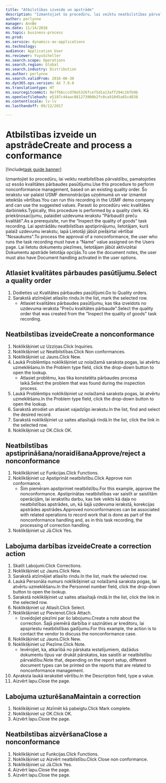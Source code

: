```yaml
---
title: "Atbilstības izveide un apstrāde"
description: "Izmantojiet šo procedūru, lai veiktu neatbilstības pārvaldību, pamatojoties uz esošo kvalitātes pārbaudes pasūtījumu."
author: perlynne
manager: AnnBe
ms.date: 11/14/2016
ms.topic: business-process
ms.prod: 
ms.service: dynamics-ax-applications
ms.technology: 
audience: Application User
ms.reviewer: YuyuScheller
ms.search.scope: Operations
ms.search.region: Global
ms.search.industry: Distribution
ms.author: perlynne
ms.search.validFrom: 2016-06-30
ms.dyn365.ops.version: AX 7.0.0
ms.translationtype: HT
ms.sourcegitcommit: 0e7f66cccd76e5326fce75d1a13aff294c16fb9b
ms.openlocfilehash: e5187c44aac881273900b2fc0ca91045a65cd838
ms.contentlocale: lv-lv
ms.lasthandoff: 09/12/2017

---
```

# <a name="create-and-process-a-conformance"></a><span data-ttu-id="abbca-103">Atbilstības izveide un apstrāde</span><span class="sxs-lookup"><span data-stu-id="abbca-103">Create and process a conformance</span></span>

[!include[task guide banner](../../includes/task-guide-banner.md)]

<span data-ttu-id="abbca-104">Izmantojiet šo procedūru, lai veiktu neatbilstības pārvaldību, pamatojoties uz esošo kvalitātes pārbaudes pasūtījumu.</span><span class="sxs-lookup"><span data-stu-id="abbca-104">Use this procedure to perform nonconformance management, based on an existing quality order.</span></span> <span data-ttu-id="abbca-105">Šo ierakstu var palaist USMF demonstrācijas uzņēmumā un var izmantot ieteiktās vērtības.</span><span class="sxs-lookup"><span data-stu-id="abbca-105">You can run this recording in the USMF demo company and can use the suggested values.</span></span> <span data-ttu-id="abbca-106">Parasti šo procedūru veic kvalitātes darbinieks.</span><span class="sxs-lookup"><span data-stu-id="abbca-106">Typically, this procedure is performed by a quality clerk.</span></span>  <span data-ttu-id="abbca-107">Kā priekšnosacījumu, palaidiet uzdevuma ierakstu "Pārbaudīt preču kvalitāti".</span><span class="sxs-lookup"><span data-stu-id="abbca-107">As a prerequisite, run the “Inspect the quality of goods” task recording.</span></span> <span data-ttu-id="abbca-108">Lai apstrādātu neatbilstības apstiprinājumu, lietotājam, kurš palaiž uzdevumu ierakstu, lapā Lietotāji jābūt piešķirtai vērtībai "Nosaukums".</span><span class="sxs-lookup"><span data-stu-id="abbca-108">To process the approval of a nonconformance, the user who runs the task recording must have a “Name” value assigned on the Users page.</span></span> <span data-ttu-id="abbca-109">Lai lietotu dokumentu piezīmes, lietotājam jābūt aktivizētai Dokumentu apstrāde lietotāja opcijās.</span><span class="sxs-lookup"><span data-stu-id="abbca-109">To use the document notes, the user must also have Document handling activated in the user options.</span></span>


## <a name="select-a-quality-order"></a><span data-ttu-id="abbca-110">Atlasiet kvalitātes pārbaudes pasūtījumu.</span><span class="sxs-lookup"><span data-stu-id="abbca-110">Select a quality order</span></span>
1. <span data-ttu-id="abbca-111">Dodieties uz Kvalitātes pārbaudes pasūtījumi.</span><span class="sxs-lookup"><span data-stu-id="abbca-111">Go to Quality orders.</span></span>
2. <span data-ttu-id="abbca-112">Sarakstā atzīmējiet atlasīto rindu.</span><span class="sxs-lookup"><span data-stu-id="abbca-112">In the list, mark the selected row.</span></span>
    * <span data-ttu-id="abbca-113">Atlasiet kvalitātes pārbaudes pasūtījumu, kas tika izveidots no uzdevuma ieraksta "Preču kvalitātes pārbaude".</span><span class="sxs-lookup"><span data-stu-id="abbca-113">Select the quality order that was created from the "Inspect the quality of goods" task recording.</span></span>  

## <a name="create-a-nonconformance"></a><span data-ttu-id="abbca-114">Neatbilstības izveide</span><span class="sxs-lookup"><span data-stu-id="abbca-114">Create a nonconformance</span></span>
1. <span data-ttu-id="abbca-115">Noklikšķiniet uz Uzziņas.</span><span class="sxs-lookup"><span data-stu-id="abbca-115">Click Inquiries.</span></span>
2. <span data-ttu-id="abbca-116">Noklikšķiniet uz Neatbilstības.</span><span class="sxs-lookup"><span data-stu-id="abbca-116">Click Non conformances.</span></span>
3. <span data-ttu-id="abbca-117">Noklikšķiniet uz Jauns.</span><span class="sxs-lookup"><span data-stu-id="abbca-117">Click New.</span></span>
4. <span data-ttu-id="abbca-118">Laukā Problēmtips noklikšķiniet uz nolaižamā saraksta pogas, lai atvērtu uzmeklēšanu.</span><span class="sxs-lookup"><span data-stu-id="abbca-118">In the Problem type field, click the drop-down button to open the lookup.</span></span>
    * <span data-ttu-id="abbca-119">Atlasiet problēmu, kas tika konstatēta pārbaudes procesa laikā.</span><span class="sxs-lookup"><span data-stu-id="abbca-119">Select the problem that was found during the inspection process.</span></span>  
5. <span data-ttu-id="abbca-120">Laukā Problēmtips noklikšķiniet uz nolaižamā saraksta pogas, lai atvērtu uzmeklēšanu.</span><span class="sxs-lookup"><span data-stu-id="abbca-120">In the Problem type field, click the drop-down button to open the lookup.</span></span>
6. <span data-ttu-id="abbca-121">Sarakstā atrodiet un atlasiet vajadzīgo ierakstu.</span><span class="sxs-lookup"><span data-stu-id="abbca-121">In the list, find and select the desired record.</span></span>
7. <span data-ttu-id="abbca-122">Sarakstā noklikšķiniet uz saites atlasītajā rindā.</span><span class="sxs-lookup"><span data-stu-id="abbca-122">In the list, click the link in the selected row.</span></span>
8. <span data-ttu-id="abbca-123">Noklikšķiniet uz OK.</span><span class="sxs-lookup"><span data-stu-id="abbca-123">Click OK.</span></span>

## <a name="approvereject-a-nonconformance"></a><span data-ttu-id="abbca-124">Neatbilstības apstiprināšana/noraidīšana</span><span class="sxs-lookup"><span data-stu-id="abbca-124">Approve/reject a nonconformance</span></span>
1. <span data-ttu-id="abbca-125">Noklikšķiniet uz Funkcijas.</span><span class="sxs-lookup"><span data-stu-id="abbca-125">Click Functions.</span></span>
2. <span data-ttu-id="abbca-126">Noklikšķiniet uz Apstiprināt neatbilstību.</span><span class="sxs-lookup"><span data-stu-id="abbca-126">Click Approve non conformance.</span></span>
    * <span data-ttu-id="abbca-127">Šim piemēram apstipriniet neatbilstību.</span><span class="sxs-lookup"><span data-stu-id="abbca-127">For this example, approve the nonconformance.</span></span> <span data-ttu-id="abbca-128">Apstiprinātas neatbilstības var saistīt ar saistītām operācijām, lai ierakstītu darbu, kas tiek veikts kā daļa no neatbilstības apstrādes, un, kā šajā uzdevuma ierakstā, korekcijas apstrādes apstrādes.</span><span class="sxs-lookup"><span data-stu-id="abbca-128">Approved nonconformances can be associated with related operations to record work that is done as part of the nonconformance handling and, as in this task recording, the processing of correction handling.</span></span>  
3. <span data-ttu-id="abbca-129">Noklikšķiniet uz Jā.</span><span class="sxs-lookup"><span data-stu-id="abbca-129">Click Yes.</span></span>

## <a name="create-a-correction-action"></a><span data-ttu-id="abbca-130">Labojuma darbības izveide</span><span class="sxs-lookup"><span data-stu-id="abbca-130">Create a correction action</span></span>
1. <span data-ttu-id="abbca-131">Skatīt Labojumi.</span><span class="sxs-lookup"><span data-stu-id="abbca-131">Click Corrections.</span></span>
2. <span data-ttu-id="abbca-132">Noklikšķiniet uz Jauns.</span><span class="sxs-lookup"><span data-stu-id="abbca-132">Click New.</span></span>
3. <span data-ttu-id="abbca-133">Sarakstā atzīmējiet atlasīto rindu.</span><span class="sxs-lookup"><span data-stu-id="abbca-133">In the list, mark the selected row.</span></span>
4. <span data-ttu-id="abbca-134">Laukā Personāla numurs noklikšķiniet uz nolaižamā saraksta pogas, lai atvērtu uzmeklēšanu.</span><span class="sxs-lookup"><span data-stu-id="abbca-134">In the Personnel number field, click the drop-down button to open the lookup.</span></span>
5. <span data-ttu-id="abbca-135">Sarakstā noklikšķiniet uz saites atlasītajā rindā.</span><span class="sxs-lookup"><span data-stu-id="abbca-135">In the list, click the link in the selected row.</span></span>
6. <span data-ttu-id="abbca-136">Noklikšķiniet uz Atlasīt.</span><span class="sxs-lookup"><span data-stu-id="abbca-136">Click Select.</span></span>
7. <span data-ttu-id="abbca-137">Noklikšķiniet uz Pievienot.</span><span class="sxs-lookup"><span data-stu-id="abbca-137">Click Attach.</span></span>
    * <span data-ttu-id="abbca-138">Izveidojiet piezīmi par šo labojumu.</span><span class="sxs-lookup"><span data-stu-id="abbca-138">Create a note about the correction.</span></span> <span data-ttu-id="abbca-139">Šajā piemērā darbība ir sazināties ar kreditoru, lai apspriestu neatbilstības gadījumu.</span><span class="sxs-lookup"><span data-stu-id="abbca-139">For this example, the action is to contact the vendor to discuss the nonconformance case.</span></span>  
8. <span data-ttu-id="abbca-140">Noklikšķiniet uz Jauns.</span><span class="sxs-lookup"><span data-stu-id="abbca-140">Click New.</span></span>
9. <span data-ttu-id="abbca-141">Noklikšķiniet uz Piezīme.</span><span class="sxs-lookup"><span data-stu-id="abbca-141">Click Note.</span></span>
    * <span data-ttu-id="abbca-142">Ievērojiet, ka, atkarībā no pārskata iestatījumiem, dažādus dokumentu tipus var drukāt pārskatos, kas saistīti ar neatbilstību pārvaldību.</span><span class="sxs-lookup"><span data-stu-id="abbca-142">Note that, depending on the report setup, different document types can be printed on the reports that are related to nonconformance management.</span></span>  
10. <span data-ttu-id="abbca-143">Apraksta laukā ierakstiet vērtību.</span><span class="sxs-lookup"><span data-stu-id="abbca-143">In the Description field, type a value.</span></span>
11. <span data-ttu-id="abbca-144">Aizvērt lapu.</span><span class="sxs-lookup"><span data-stu-id="abbca-144">Close the page.</span></span>

## <a name="maintain-a-correction"></a><span data-ttu-id="abbca-145">Labojuma uzturēšana</span><span class="sxs-lookup"><span data-stu-id="abbca-145">Maintain a correction</span></span>
1. <span data-ttu-id="abbca-146">Noklikšķiniet uz Atzīmēt kā pabeigtu.</span><span class="sxs-lookup"><span data-stu-id="abbca-146">Click Mark complete.</span></span>
2. <span data-ttu-id="abbca-147">Noklikšķiniet uz OK.</span><span class="sxs-lookup"><span data-stu-id="abbca-147">Click OK.</span></span>
3. <span data-ttu-id="abbca-148">Aizvērt lapu.</span><span class="sxs-lookup"><span data-stu-id="abbca-148">Close the page.</span></span>

## <a name="close-a-nonconformance"></a><span data-ttu-id="abbca-149">Neatbilstības aizvēršana</span><span class="sxs-lookup"><span data-stu-id="abbca-149">Close a nonconformance</span></span>
1. <span data-ttu-id="abbca-150">Noklikšķiniet uz Funkcijas.</span><span class="sxs-lookup"><span data-stu-id="abbca-150">Click Functions.</span></span>
2. <span data-ttu-id="abbca-151">Noklikšķiniet uz Aizvērt neatbilstību.</span><span class="sxs-lookup"><span data-stu-id="abbca-151">Click Close non conformance.</span></span>
3. <span data-ttu-id="abbca-152">Noklikšķiniet uz Jā.</span><span class="sxs-lookup"><span data-stu-id="abbca-152">Click Yes.</span></span>
4. <span data-ttu-id="abbca-153">Aizvērt lapu.</span><span class="sxs-lookup"><span data-stu-id="abbca-153">Close the page.</span></span>
5. <span data-ttu-id="abbca-154">Aizvērt lapu.</span><span class="sxs-lookup"><span data-stu-id="abbca-154">Close the page.</span></span>

